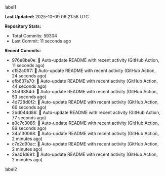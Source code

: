 
label1 
<!-- ACTIVITY_START -->
**Last Updated:** 2025-10-09 06:21:58 UTC

**Repository Stats:**
- Total Commits: 59304
- Last Commit: 11 seconds ago

**Recent Commits:**
- 976e8be0e: 🤖 Auto-update README with recent activity (GitHub Action, 11 seconds ago)
- c152a0ff7: 🤖 Auto-update README with recent activity (GitHub Action, 24 seconds ago)
- efb637a70: 🤖 Auto-update README with recent activity (GitHub Action, 44 seconds ago)
- 3f5f6884d: 🤖 Auto-update README with recent activity (GitHub Action, 53 seconds ago)
- 4d728d0f2: 🤖 Auto-update README with recent activity (GitHub Action, 66 seconds ago)
- 2bd044d86: 🤖 Auto-update README with recent activity (GitHub Action, 77 seconds ago)
- a0c7c3086: 🤖 Auto-update README with recent activity (GitHub Action, 89 seconds ago)
- 34a130068: 🤖 Auto-update README with recent activity (GitHub Action, 2 minutes ago)
- c7e2d90ac: 🤖 Auto-update README with recent activity (GitHub Action, 2 minutes ago)
- 2ea01d691: 🤖 Auto-update README with recent activity (GitHub Action, 2 minutes ago)
<!-- ACTIVITY_END -->

label2
